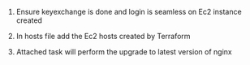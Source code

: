 1. Ensure keyexchange is done and login is seamless on Ec2 instance created

2. In hosts file add the Ec2 hosts created by Terraform

3. Attached task will perform the upgrade to latest version of nginx